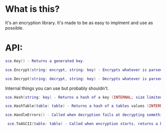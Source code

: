 # What is this?

It's an encryption library. It's made to be as easy to implment and use as possible. 

# API: 

```lua
sce.Key() - Returns a generated key.

sce.Encrypt(string: encrypt, string: key) - Encrypts whatever is parsed in the first argument using the second argument.

sce.Decrypt(string: decrypt, string: key) - Decrypts whatever is parsed in the first argument using the second argument.
```

Internal things you can use but probably shouldn't.

```lua
sce.Hash(string: key) - Returns a hash of a key (INTERNAL; size limited to 1024, probably will fix in v2.1)

sce.HashTable(table: table) - Returns a hash of a tables values (INTERNAL; not used, meant as an API feature)

sce.HandleErrors() - Called when decryption fails at decrypting something instead of throwing an error (INTERNAL; meant to be an API feature but was never finished, probably will update in v2.1)

 sce.ToASCII(table: table) - Called when encryption starts, returns a byted table (ASCII number; IE: 97 for lowercase a and 122 for z)
```
